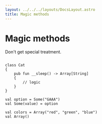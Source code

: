 ```yaml
---
layout: ../../../layouts/DocsLayout.astro
title: Magic methods
---
```


# Magic methods

Don't get special treatment.

```thp

class Cat
{
    pub fun __sleep() -> Array[String]
    {
        // logic
    }
}

```


```thp
val option = Some("GAAA")
val Some(value) = option

val colors = Array("red", "green", "blue")
val Array()
```
